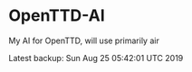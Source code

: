 # OpenTTD-AI
My AI for OpenTTD, will use primarily air

Latest backup: Sun Aug 25 05:42:01 UTC 2019
